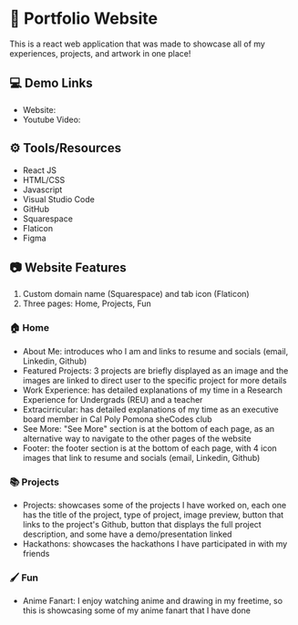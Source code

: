 # :strawberry: Portfolio Website
This is a react web application that was made to showcase all of my experiences, projects, and artwork in one place!

## :computer: Demo Links
- Website: 
- Youtube Video:

## :gear: Tools/Resources
- React JS
- HTML/CSS
- Javascript
- Visual Studio Code
- GitHub
- Squarespace
- Flaticon
- Figma

## :camera: Website Features
1. Custom domain name (Squarespace) and tab icon (Flaticon)
2. Three pages: Home, Projects, Fun
### :house: Home
- About Me: introduces who I am and links to resume and socials (email, Linkedin, Github)
- Featured Projects: 3 projects are briefly displayed as an image and the images are linked to direct user to the specific project for more details
- Work Experience: has detailed explanations of my time in a Research Experience for Undergrads (REU) and a teacher
- Extracirricular: has detailed explanations of my time as an executive board member in Cal Poly Pomona sheCodes club
- See More: "See More" section is at the bottom of each page, as an alternative way to navigate to the other pages of the website
- Footer: the footer section is at the bottom of each page, with 4 icon images that link to resume and socials (email, Linkedin, Github)
  
### :books: Projects
- Projects: showcases some of the projects I have worked on, each one has the title of the project, type of project, image preview, button that links to the project's Github, button that displays the full project description, and some have a demo/presentation linked
- Hackathons: showcases the hackathons I have participated in with my friends

### :paintbrush: Fun
- Anime Fanart: I enjoy watching anime and drawing in my freetime, so this is showcasing some of my anime fanart that I have done
